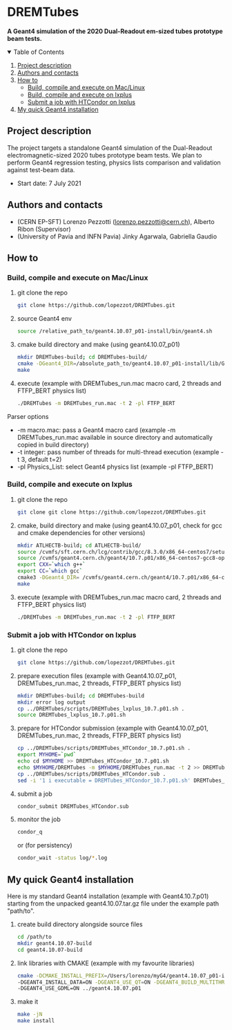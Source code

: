 # DREMTubes
**A Geant4 simulation of the 2020 Dual-Readout em-sized tubes prototype beam tests.**

<!-- TABLE OF CONTENTS -->
<details open="open">
  <summary>Table of Contents</summary>
  <ol>
    <li><a href="#project-description">Project description</a></li>
    <li><a href="#authors-and-contacts">Authors and contacts</a></li>
    <li>
      <a href="#how-to">How to</a>
      <ul>
        <li><a href="#build-compile-and-execute-on-maclinux">Build, compile and execute on Mac/Linux</a></li>
        <li><a href="#build-compile-and-execute-on-lxplus">Build, compile and execute on lxplus</a></li>
        <li><a href="#submit-a-job-with-htcondor-on-lxplus">Submit a job with HTCondor on lxplus</a></li>
      </ul>
    </li>
     </li><li><a href="#my-quick-geant4-installation">My quick Geant4 installation</a></li>
  </ol>                                           
</details>

<!--Project desription-->
## Project description
The project targets a standalone Geant4 simulation of the Dual-Readout electromagnetic-sized 2020 tubes prototype beam tests. We plan to perform Geant4 regression testing, physics lists comparison and validation against test-beam data. 
- Start date: 7 July 2021 

<!--Authors and contacts-->
## Authors and contacts
- (CERN EP-SFT) Lorenzo Pezzotti (lorenzo.pezzotti@cern.ch), Alberto Ribon (Supervisor)
- (University of Pavia and INFN Pavia) Jinky Agarwala, Gabriella Gaudio

<!--How to:-->
## How to

### Build, compile and execute on Mac/Linux
1. git clone the repo
   ```sh
   git clone https://github.com/lopezzot/DREMTubes.git
   ```
2. source Geant4 env
   ```sh
   source /relative_path_to/geant4.10.07_p01-install/bin/geant4.sh
   ```
3. cmake build directory and make (using geant4.10.07_p01)
   ```sh
   mkdir DREMTubes-build; cd DREMTubes-build/
   cmake -DGeant4_DIR=/absolute_path_to/geant4.10.07_p01-install/lib/Geant4-10.7.1/ relative_path_to/DREMTubes/
   make
   ```
4. execute (example with DREMTubes_run.mac macro card, 2 threads and FTFP_BERT physics list)
   ```sh
   ./DREMTubes -m DREMTubes_run.mac -t 2 -pl FTFP_BERT
   ```
Parser options
   * -m macro.mac: pass a Geant4 macro card (example -m DREMTubes_run.mac available in source directory and automatically copied in build directory) 
   * -t integer: pass number of threads for multi-thread execution (example -t 3, default t=2)
   * -pl Physics_List: select Geant4 physics list (example -pl FTFP_BERT)

### Build, compile and execute on lxplus
1. git clone the repo
   ```sh
   git clone git clone https://github.com/lopezzot/DREMTubes.git
   ```
2. cmake, build directory and make (using geant4.10.07_p01, check for gcc and cmake dependencies for other versions)
   ```sh
   mkdir ATLHECTB-build; cd ATLHECTB-build/
   source /cvmfs/sft.cern.ch/lcg/contrib/gcc/8.3.0/x86_64-centos7/setup.sh 
   source /cvmfs/geant4.cern.ch/geant4/10.7.p01/x86_64-centos7-gcc8-optdeb-MT/CMake-setup.sh 
   export CXX=`which g++`
   export CC=`which gcc`
   cmake3 -DGeant4_DIR= /cvmfs/geant4.cern.ch/geant4/10.7.p01/x86_64-centos7-gcc8-optdeb-MT/lib64/Geant4-10.7.1 ../ATLHECTB/
   make
   ```
3. execute (example with DREMTubes_run.mac macro card, 2 threads and FTFP_BERT physics list)
   ```sh
   ./DREMTubes -m DREMTubes_run.mac -t 2 -pl FTFP_BERT
   ```
   
### Submit a job with HTCondor on lxplus
1. git clone the repo
   ```sh
   git clone https://github.com/lopezzot/DREMTubes.git
   ```
2. prepare execution files (example with Geant4.10.07_p01, DREMTubes_run.mac, 2 threads, FTFP_BERT physics list)
    ```sh
    mkdir DREMTubes-build; cd DREMTubes-build
    mkdir error log output
    cp ../DREMTubes/scripts/DREMTubes_lxplus_10.7.p01.sh .
    source DREMTubes_lxplus_10.7.p01.sh
    ```
3. prepare for HTCondor submission (example with Geant4.10.07_p01, DREMTubes_run.mac, 2 threads, FTFP_BERT physics list)
    ```sh
    cp ../DREMTubes/scripts/DREMTubes_HTCondor_10.7.p01.sh .
    export MYHOME=`pwd`
    echo cd $MYHOME >> DREMTubes_HTCondor_10.7.p01.sh
    echo $MYHOME/DREMTubes -m $MYHOME/DREMTubes_run.mac -t 2 >> DREMTubes_HTCondor_10.7.p01.sh
    cp ../DREMTubes/scripts/DREMTubes_HTCondor.sub .
    sed -i '1 i executable = DREMTubes_HTCondor_10.7.p01.sh' DREMTubes_HTCondor.sub
    ```
4. submit a job
   ```sh
   condor_submit DREMTubes_HTCondor.sub 
   ```
5. monitor the job
   ```sh
   condor_q
   ```
   or (for persistency)
   ```sh
   condor_wait -status log/*.log
   ```

<!--My quick Geant4 installation-->
## My quick Geant4 installation
Here is my standard Geant4 installation (example with Geant4.10.7.p01) starting from the unpacked geant4.10.07.tar.gz file under the example path "path/to".

1. create build directory alongside source files
      ```sh
   cd /path/to
   mkdir geant4.10.07-build
   cd geant4.10.07-build
   ```
2. link libraries with CMAKE (example with my favourite libraries)
   ```sh
   cmake -DCMAKE_INSTALL_PREFIX=/Users/lorenzo/myG4/geant4.10.07_p01-install \
   -DGEANT4_INSTALL_DATA=ON -DGEANT4_USE_QT=ON -DGEANT4_BUILD_MULTITHREADED=ON \
   -DGEANT4_USE_GDML=ON ../geant4.10.07.p01
   ```
3. make it
   ```sh
   make -jN
   make install
   ```
